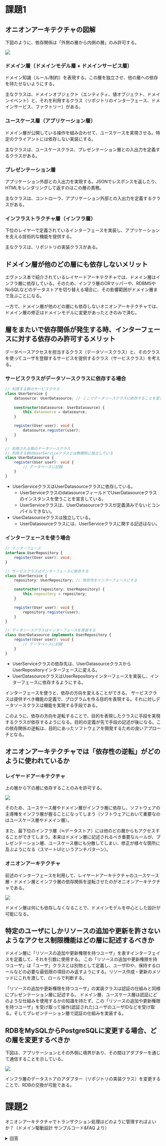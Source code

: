 # 課題1
## オニオンアーキテクチャの図解
下図のように、依存関係は「外側の層から内側の層」のみ許可する。

![](./images/onion_architecture_circle.jpg)

### ドメイン層（ドメインモデル層 + ドメインサービス層）
ドメイン知識（ルール/制約）を表現する。この層を独立させ、他の層への依存を持たせないようにする。

主なクラスは、ドメインオブジェクト（エンティティ、値オブジェクト、ドメインイベント）と、それを利用するクラス（リポジトリのインターフェース、ドメインサービス、ファクトリー）がある。

### ユースケース層（アプリケーション層）
ドメイン層が公開している操作を組み合わせて、ユースケースを実現させる。特定のクライアントには依存しない実装にする。

主なクラスは、ユースケースクラス、プレゼンテーション層との入出力を定義するクラスがある。

### プレゼンテーション層
アプリケーション外部との入出力を実現する。JSONでレスポンスを返したり、HTMLをレンダリングして返すのはこの層の責務。

主なクラスは、コントローラ、アプリケーション外部との入出力を定義するクラスがある。

### インフラストラクチャ層（インフラ層）
下位のレイヤーで定義されているインターフェースを実装し、アプリケーションを支える技術的な機能を提供する。

主なクラスは、リポジトリの実装クラスがある。

## ドメイン層が他のどの層にも依存しないメリット
エヴァンス本で紹介されているレイヤードアーキテクチャでは、ドメイン層はインフラ層に依存している。そのため、インフラ層のORマッパーや、RDBMSやNoSQLなどのデータストアを切り替える場合に、その影響範囲がドメイン層まで及ぶことになる。

一方で、ドメイン層が他のどの層にも依存しないオニオンアーキテクチャでは、ドメイン層の修正はドメインモデルに変更があったときのみで済む。

## 層をまたいで依存関係が発生する時、インターフェースに対する依存のみ許可するメリット
データベースアクセスを担当するクラス（データソースクラス）と、そのクラスを使ってユーザを登録するサービスを提供するクラス（サービスクラス）を考える。

### サービスクラスがデータソースクラスに依存する場合
```typescript
// 利用する側のサービスクラス
class UserService {
    datasource: UserDatasource; // ここでデータソースクラスに依存することを宣言
    
    constructor(datasource: UserDatasource) {
        this.datasource = datasource;
    }

    register(User user): void {
        datasource.register(user);
    }
}

// 利用される側のデータソースクラス
// 利用する側のUserServiceクラスとは無関係に独立している
class UserDatasource {
    register(User user): void {
        // データベースに記録
    }
}
```
- UserServiceクラスはUserDatasourceクラスに依存している。
  - UserServiceクラスのdatasourceフィールドでUserDatasourceクラスのインスタンスを使うことを宣言している。
  - UserServiceクラスは、UserDatasourceクラスが定義済みでないとコンパイルできない。
- UserDatasourceクラスは独立している。
  - UserDatasourceクラスには、UserServiceクラスに関する記述はない。

### インターフェースを使う場合
```typescript
// インターフェース
interface UserRepository {
    register(User user): void;
}

// サービスクラスはインターフェースに依存する
class UserService {
    repository: UserRepository; // 依存先をインターフェースにする

    constructor(repository: UserRepository) {
        this.repository = repository;
    }

    register(User user): void {
        repository.register(user);
    }
}

// データソースクラスはインターフェースを実装する
class UserDatasource implements UserRepository {
    register(User user): void {
        // データベースに記録
    }
}
```
- UserServiceクラスの依存先は、UserDatasourceクラスからUserRepositoryインターフェースに変える。
- UserDatasourceクラスはUserRepositoryインターフェースを実装し、インターフェースに依存するようにする。

インターフェースを使うと、依存の方向を変えることができる。
サービスクラスは提供すべき機能の定義で、プログラムを作る目的を表現する。それに対しデータソースクラスは機能を実現する手段である。

このように、依存の方向を逆転することで、目的を表現したクラスに手段を実現するクラスが依存するようになる。目的の定義が先で手段の記述が後になる。この依存関係の逆転は、目的にあったソフトウェアを開発するための良いアプローチとなる。

## オニオンアーキテクチャでは「依存性の逆転」がどのように使われているか
### レイヤードアーキテクチャ
上の層から下の層に依存することのみを許可する。

![](./images/layered_architecture.jpg)

そのため、ユースケース層やドメイン層がインフラ層に依存し、ソフトウェアの主導権をインフラ層が握ることになってしまう（ソフトウェアにおいて重要なのはユースケース層やドメイン層）。

また、最下位のインフラ層（≒データストア）には他のどの層からもアクセスすることができてしまう。本来はドメイン層に記述されるべき重要なルールが、プレゼンテーション層、ユースケース層にも分散してしまい、修正が様々な箇所に及ぶようになる（スマートUIというアンチパターン）。


### オニオンアーキテクチャ
前述のインターフェースを利用して、レイヤードアーキテクチャのユースケース層・ドメイン層とインフラ層の依存関係を逆転させたのがオニオンアーキテクチャである。

![](./images/onion_architecture_flat.jpg)

ドメイン層は何にも依存しなくなることで、ドメインモデルを中心とした設計が可能になる。


## 特定のユーザにしかリソースの追加や更新を許さないようなアクセス制限機能はどの層に記述するべきか
ドメイン層に「リソースの追加や更新権限を持つユーザ」を表すインターフェイスを定義して、それを引数に使用する。
この「リソースの追加や更新権限を持つユーザ」は「ユーザ」クラスとは別物として定義し、ユーザIDや、保持するロールなどの必要な最低限の項目のみ返すようにする。リソース作成・更新のメソッドにこれを渡して、ロールで判断する。

「リソースの追加や更新権限を持つユーザ」の実装クラスは認証の仕組みと同様にプレゼンテーション層に記述する。
ドメイン層、ユースケース層は認証にどのような仕組みを使用するかの知識を持たず、この「リソースの追加や更新権限を持つユーザ」を受け取って操作(認証された)ユーザのユーザIDなどを受け取る。そしてプレゼンテーション層で認証の仕組みを実装する。

## RDBをMySQLからPostgreSQLに変更する場合、どの層を変更するべきか
下図は、アプリケーションとその外側に境界があり、その間はアダプターを通じて通信することを示している。

![](./images/onion_architecture_adapter.jpg)

インフラ層のデータストアのアダプター（リポジトリの実装クラス）を変更することで、RDBの交換が可能である。

# 課題2
オニオンアーキテクチャでトランザクション処理はどのように管理すればよいか？（ドメイン駆動設計 サンプルコード&FAQ より）

<details><summary>回答</summary>ユースケースクラスのメソッド入り口でトランザクションを開始し、メソッドが正常終了したらコミット、例外が発生したらロールバック、とする。</details>